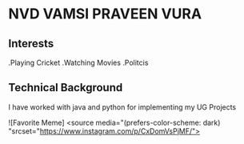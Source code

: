 # NVD VAMSI PRAVEEN VURA

## Interests
.Playing Cricket
.Watching Movies
.Politcis

## Technical Background
I have worked with java and python for implementing my UG Projects

![Favorite Meme]
<source media="(prefers-color-scheme: dark) "srcset="https://www.instagram.com/p/CxDomVsPjMF/">

